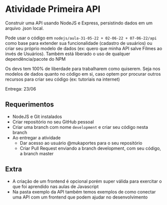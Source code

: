 # Atividade Primeira API

Construir uma API usando NodeJS e Express, persistindo dados em um arquivo .json local.

Pode usar o código em `nodejs/aula-31-05-22 + 02-06-22 + 07-06-22/api` como base para extender sua funcionalidade (cadastro de usuários) ou criar seu próprio modelo de dados (ex: quero que minha API salve Filmes ao invés de Usuários). Também está liberado o uso de qualquer dependência/pacote do NPM

Os devs tem 100% de liberdade para trabalharem como quiserem. Seja nos modelos de dados quanto no código em si, caso optem por procurar outros recursos para criar seu código (ex: tutoriais na internet)

Entrega: 23/06

## Requerimentos

- NodeJS e Git instalados
- Criar repositório no seu GitHub pessoal
- Criar uma branch com nome `development` e criar seu código nesta branch
- Ao entregar a atividade
  - Dar acesso ao usuário @mukaportes para o seu repositório
  - Criar Pull Request enviando a branch development, com seu código, a branch master

## Extra

- A criação de um frontend é opcional porém super válida para exercitar o que foi aprendido nas aulas de Javascript
- Na pasta exemplo da API também temos exemplos de como conectar uma API com um frontend que podem ajudar no desenvolvimento 
